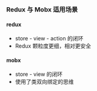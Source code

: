 ### Redux 与 Mobx 适用场景

#### redux

* store - view - action 的闭环
* Redux 颗粒度更细，相对更安全

#### mobx

* store - view 的闭环
* 使用了类双向绑定的思维